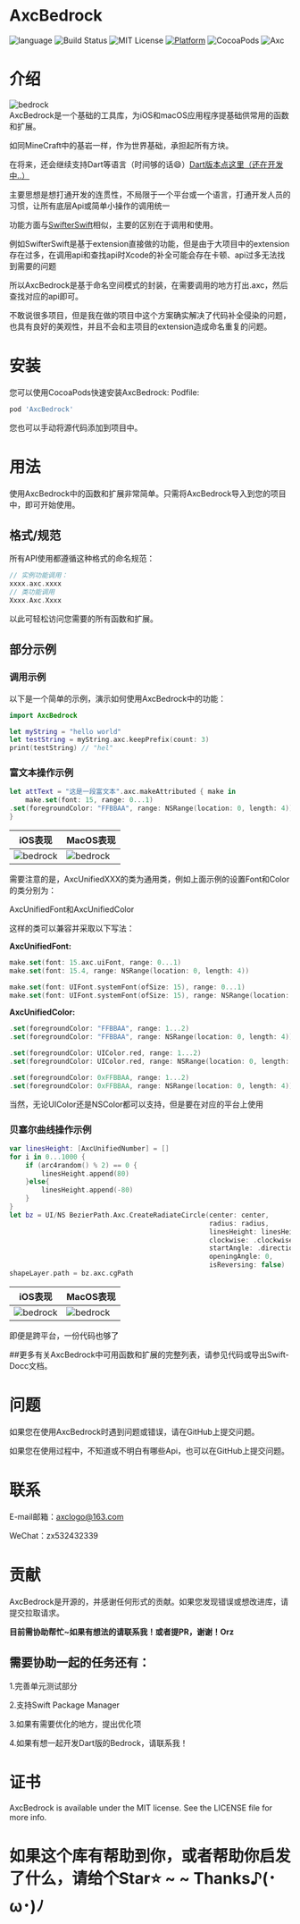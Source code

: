 # AxcBedrock
![language](https://img.shields.io/badge/Language-swift-8E44AD.svg)
![Build Status](https://img.shields.io/badge/build-passing-brightgreen.svg)
![MIT License](https://img.shields.io/github/license/mashape/apistatus.svg)
[![Platform](https://img.shields.io/cocoapods/p/AxcBedrock.svg?style=flat)](https://cocoapods.org/pods/AxcBedrock)
![CocoaPods](https://img.shields.io/badge/CocoaPods-1.12.1-brightgreen.svg)
![Axc](https://img.shields.io/badge/Axc-Kit-orange.svg)

# 介绍
![bedrock](./readme_source/bedrock.png)<br>
AxcBedrock是一个基础的工具库，为iOS和macOS应用程序提基础供常用的函数和扩展。

如同MineCraft中的基岩一样，作为世界基础，承担起所有方块。

在将来，还会继续支持Dart等语言（时间够的话😄）[Dart版本点这里（还在开发中..）](https://github.com/axclogo/AxcBedrock-Dart) 

主要思想是想打通开发的连贯性，不局限于一个平台或一个语言，打通开发人员的习惯，让所有底层Api或简单小操作的调用统一

功能方面与[SwifterSwift](https://github.com/SwifterSwift/SwifterSwift)相似，主要的区别在于调用和使用。

例如SwifterSwift是基于extension直接做的功能，但是由于大项目中的extension存在过多，在调用api和查找api时Xcode的补全可能会存在卡顿、api过多无法找到需要的问题

所以AxcBedrock是基于命名空间模式的封装，在需要调用的地方打出.axc，然后查找对应的api即可。

不敢说很多项目，但是我在做的项目中这个方案确实解决了代码补全侵染的问题，也具有良好的美观性，并且不会和主项目的extension造成命名重复的问题。


# 安装
您可以使用CocoaPods快速安装AxcBedrock:
Podfile:
```ruby
pod 'AxcBedrock'
```
您也可以手动将源代码添加到项目中。

# 用法
使用AxcBedrock中的函数和扩展非常简单。只需将AxcBedrock导入到您的项目中，即可开始使用。

## 格式/规范
所有API使用都遵循这种格式的命名规范：
```swift
// 实例功能调用：
xxxx.axc.xxxx
// 类功能调用
Xxxx.Axc.Xxxx
```
以此可轻松访问您需要的所有函数和扩展。

## 部分示例
### 调用示例
以下是一个简单的示例，演示如何使用AxcBedrock中的功能：

```swift
import AxcBedrock

let myString = "hello world"
let testString = myString.axc.keepPrefix(count: 3)
print(testString) // "hel"
```

### 富文本操作示例
```swift
let attText = "这是一段富文本".axc.makeAttributed { make in
    make.set(font: 15, range: 0...1)
.set(foregroundColor: "FFBBAA", range: NSRange(location: 0, length: 4))
}
```
| iOS表现 | MacOS表现 |
| ---------------- | ---------------- |
| ![bedrock](./readme_source/attributedText_iOS_example.png)<br>  | ![bedrock](./readme_source/attributedText_MacOS_example.png)<br>  |

需要注意的是，AxcUnifiedXXX的类为通用类，例如上面示例的设置Font和Color的类分别为：

AxcUnifiedFont和AxcUnifiedColor

这样的类可以兼容并采取以下写法：

**AxcUnifiedFont:**
```swift
make.set(font: 15.axc.uiFont, range: 0...1)
make.set(font: 15.4, range: NSRange(location: 0, length: 4))

make.set(font: UIFont.systemFont(ofSize: 15), range: 0...1)
make.set(font: UIFont.systemFont(ofSize: 15), range: NSRange(location: 0, length: 4))
```

**AxcUnifiedColor:**
```swift
.set(foregroundColor: "FFBBAA", range: 1...2)
.set(foregroundColor: "FFBBAA", range: NSRange(location: 0, length: 4))

.set(foregroundColor: UIColor.red, range: 1...2)
.set(foregroundColor: UIColor.red, range: NSRange(location: 0, length: 4))

.set(foregroundColor: 0xFFBBAA, range: 1...2)
.set(foregroundColor: 0xFFBBAA, range: NSRange(location: 0, length: 4))
```
当然，无论UIColor还是NSColor都可以支持，但是要在对应的平台上使用

### 贝塞尔曲线操作示例
```swift
var linesHeight: [AxcUnifiedNumber] = []
for i in 0...1000 {
    if (arc4random() % 2) == 0 {
        linesHeight.append(80)
    }else{
        linesHeight.append(-80)
    }
}
let bz = UI/NS BezierPath.Axc.CreateRadiateCircle(center: center,
                                                  radius: radius,
                                                  linesHeight: linesHeight,
                                                  clockwise: .clockwise,
                                                  startAngle: .direction(.left),
                                                  openingAngle: 0,
                                                  isReversing: false)
shapeLayer.path = bz.axc.cgPath
```
| iOS表现 | MacOS表现 |
| ---------------- | ---------------- |
| ![bedrock](./readme_source/bezierPath_iOS_example.png)<br>  | ![bedrock](./readme_source/bezierPath_MacOS_example.png)<br> 

即便是跨平台，一份代码也够了

##更多有关AxcBedrock中可用函数和扩展的完整列表，请参见代码或导出Swift-Docc文档。

# 问题
如果您在使用AxcBedrock时遇到问题或错误，请在GitHub上提交问题。

如果您在使用过程中，不知道或不明白有哪些Api，也可以在GitHub上提交问题。

# 联系
E-mail邮箱：axclogo@163.com

WeChat：zx532432339 

# 贡献
AxcBedrock是开源的，并感谢任何形式的贡献。如果您发现错误或想改进库，请提交拉取请求。

**目前需协助帮忙~如果有想法的请联系我！或者提PR，谢谢！Orz**

## 需要协助一起的任务还有：
1.完善单元测试部分

2.支持Swift Package Manager

3.如果有需要优化的地方，提出优化项

4.如果有想一起开发Dart版的Bedrock，请联系我！

# 证书
AxcBedrock is available under the MIT license. See the LICENSE file for more info.

# 如果这个库有帮助到你，或者帮助你启发了什么，请给个Star⭐️ ~ ~ Thanks♪(･ω･)ﾉ

